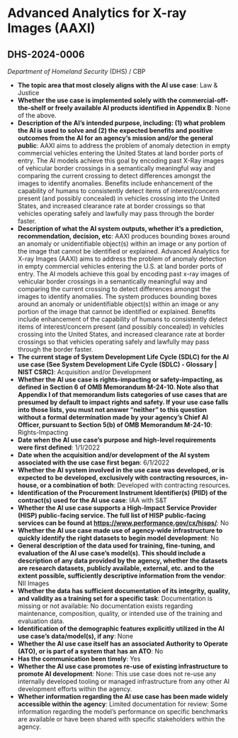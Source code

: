 # Advanced Analytics for X-ray Images (AAXI)
## DHS-2024-0006
_Department of Homeland Security_ (DHS) / CBP


+ **The topic area that most closely aligns with the AI use case**: Law & Justice
+ **Whether the use case is implemented solely with the commercial-off-the-shelf or freely available AI products identified in Appendix B**: None of the above.
+ **Description of the AI’s intended purpose, including: (1) what problem the AI is used to solve and (2) the expected benefits and positive outcomes from the AI for an agency’s mission and/or the general public**: AAXI aims to address the problem of anomaly detection in empty commercial vehicles entering the United States at land border ports of entry. The AI models achieve this goal by encoding past X-Ray images of vehicular border crossings in a semantically meaningful way and comparing the current crossing to detect differences amongst the images to identify anomalies. Benefits include enhancement of the capability of humans to consistently detect items of interest/concern present (and possibly concealed) in vehicles crossing into the United States, and increased clearance rate at border crossings so that vehicles operating safely and lawfully may pass through the border faster.
+ **Description of what the AI system outputs, whether it’s a prediction, recommendation, decision, etc**: AAXI produces bounding boxes around an anomaly or unidentifiable object(s) within an image or any portion of the image that cannot be identified or explained.
Advanced Analytics for X-ray Images (AAXI) aims to address the problem of anomaly detection in empty commercial vehicles entering the U.S. at land border ports of entry. The AI models achieve this goal by encoding past x-ray images of vehicular border crossings in a semantically meaningful way and comparing the current crossing to detect differences amongst the images to identify anomalies. The system produces bounding boxes around an anomaly or unidentifiable object(s) within an image or any portion of the image that cannot be identified or explained. Benefits include enhancement of the capability of humans to consistently detect items of interest/concern present (and possibly concealed) in vehicles crossing into the United States, and increased clearance rate at border crossings so that vehicles operating safely and lawfully may pass through the border faster. 
+ **The current stage of System Development Life Cycle (SDLC) for the AI use case (See System Development Life Cycle (SDLC) - Glossary | NIST CSRC)**: Acquisition and/or Development
+ **Whether the AI use case is rights-impacting or safety-impacting, as defined in Section 6 of OMB Memorandum M-24-10. Note also that Appendix I of that memorandum lists categories of use cases that are presumed by default to impact rights and safety. If your use case falls into those lists, you must not answer “neither” to this question without a formal determination made by your agency’s Chief AI Officer, pursuant to Section 5(b) of OMB Memorandum M-24-10**: Rights-Impacting
+ **Date when the AI use case’s purpose and high-level requirements were first defined**: 1/1/2022
+ **Date when the acquisition and/or development of the AI system associated with the use case first began**: 6/1/2022
+ **Whether the AI system involved in the use case was developed, or is expected to be developed, exclusively with contracting resources, in-house, or a combination of both**: Developed with contracting resources.
+ **Identification of the Procurement Instrument Identifier(s) (PIID) of the contract(s) used for the AI use case**: IAA with S&T
+ **Whether the AI use case supports a High-Impact Service Provider (HISP) public-facing service. The full list of HISP public-facing services can be found at https://www.performance.gov/cx/hisps/**: No
+ **Whether the AI use case made use of agency-wide infrastructure to quickly identify the right datasets to begin model development**: No
+ **General description of the data used for training, fine-tuning, and evaluation of the AI use case’s model(s). This should include a description of any data provided by the agency, whether the datasets are research datasets, publicly available, external, etc. and to the extent possible, sufficiently descriptive information from the vendor**: NII Images
+ **Whether the data has sufficient documentation of its integrity, quality, and validity as a training set for a specific task**: Documentation is missing or not available: No documentation exists regarding maintenance, composition, quality, or intended use of the training and evaluation data.
+ **Identification of the demographic features explicitly utilized in the AI use case’s data/model(s), if any**: None
+ **Whether the AI use case itself has an associated Authority to Operate (ATO), or is part of a system that has an ATO**: No
+ **Has the communication been timely**: Yes
+ **Whether the AI use case promotes re-use of existing infrastructure to promote AI development**: None: This use case does not re-use any internally developed tooling or managed infrastructure from any other AI development efforts within the agency.
+ **Whether information regarding the AI use case has been made widely accessible within the agency**: Limited documentation for review: Some information regarding the model’s performance on specific benchmarks are available or have been shared with specific stakeholders within the agency.